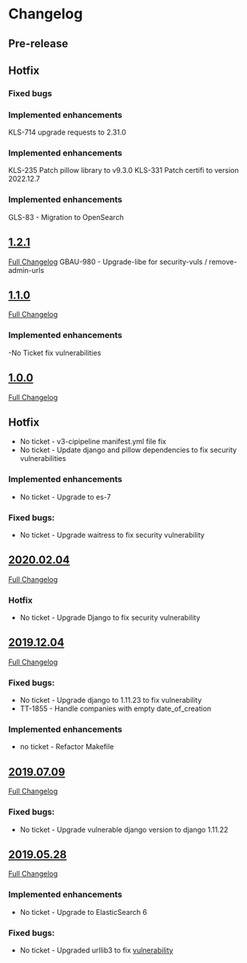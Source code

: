 # Changelog

## Pre-release
## Hotfix
### Fixed bugs

### Implemented enhancements
KLS-714 upgrade requests to 2.31.0

### Implemented enhancements
KLS-235 Patch pillow library to v9.3.0
KLS-331 Patch certifi to version 2022.12.7

### Implemented enhancements
GLS-83 - Migration to OpenSearch

## [1.2.1](https://github.com/uktrade/directory-companies-house-search/releases/tag/1.2.1)
[Full Changelog](https://github.com/uktrade/directory-companies-house-search/compare/1.2.1...1.1.0)
GBAU-980 - Upgrade-libe for security-vuls / remove-admin-urls

## [1.1.0](https://github.com/uktrade/directory-companies-house-search/releases/tag/1.1.0)
[Full Changelog](https://github.com/uktrade/directory-companies-house-search/compare/1.1.0...1.0.0)

### Implemented enhancements
-No Ticket fix vulnerabilities

## [1.0.0](https://github.com/uktrade/directory-companies-house-search/releases/tag/1.0.0)
[Full Changelog](https://github.com/uktrade/directory-companies-house-search/compare/2020.02.04...1.0.0)

## Hotfix
- No ticket - v3-cipipeline manifest.yml file fix
- No ticket - Update django and pillow dependencies to fix security vulnerabilities

### Implemented enhancements
- No ticket -  Upgrade to es-7

### Fixed bugs:
- No ticket - Upgrade waitress to fix security vulnerability

## [2020.02.04](https://github.com/uktrade/directory-companies-house-searchreleases/tag/2020.02.04)
[Full Changelog](https://github.com/uktrade/directory-companies-house-search/compare/2019.07.09...2020.02.04)

### Hotfix

- No ticket - Upgrade Django to fix security vulnerability

## [2019.12.04](https://github.com/uktrade/directory-companies-house-search/releases/tag/2019.12.04)
[Full Changelog](https://github.com/uktrade/directory-companies-house-search/compare/2019.07.09..2019.12.04)

### Fixed bugs:
- No ticket - Upgrade django to 1.11.23 to fix vulnerability
- TT-1855 - Handle companies with empty date_of_creation

### Implemented enhancements
- no ticket - Refactor Makefile

## [2019.07.09](https://github.com/uktrade/directory-companies-house-search/releases/tag/2019.07.09)
[Full Changelog](https://github.com/uktrade/directory-companies-house-search/compare/2019.05.28...2019.07.09)

### Fixed bugs:

- No ticket - Upgrade vulnerable django version to django 1.11.22

## [2019.05.28](https://github.com/uktrade/directory-companies-house-search/releases/tag/2019.05.28)
[Full Changelog](https://github.com/uktrade/directory-companies-house-search/compare/2019.04.16...2019.05.28)

### Implemented enhancements

- No ticket - Upgrade to ElasticSearch 6

### Fixed bugs:

- No ticket - Upgraded urllib3 to fix [vulnerability](https://nvd.nist.gov/vuln/detail/CVE-2019-11324)
